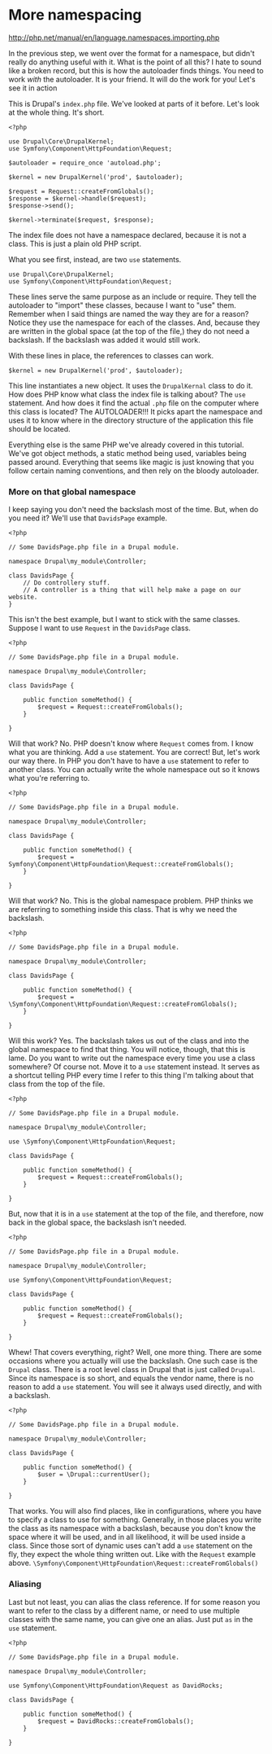 # More namespacing

http://php.net/manual/en/language.namespaces.importing.php

In the previous step, we went over the format for a namespace, but didn't really do anything useful 
with it. What is the point of all this? I hate to sound like a broken record, but this is how the autoloader 
finds things. You need to work _with_ the autoloader. It is your friend. It will do the work for you! Let's see it in 
action

This is Drupal's `index.php` file. We've looked at parts of it before. Let's look at the whole thing. It's short.

```$xslt
<?php
 
use Drupal\Core\DrupalKernel;
use Symfony\Component\HttpFoundation\Request;
 
$autoloader = require_once 'autoload.php';
 
$kernel = new DrupalKernel('prod', $autoloader);
 
$request = Request::createFromGlobals();
$response = $kernel->handle($request);
$response->send();
 
$kernel->terminate($request, $response);
```

The index file does not have a namespace declared, because it is not a class. This is just a plain old PHP script.

What you see first, instead, are two `use` statements.

```
use Drupal\Core\DrupalKernel;
use Symfony\Component\HttpFoundation\Request;
```

These lines serve the same purpose as an include or require. They tell the autoloader to "import" these classes, because 
I want to "use" them. Remember when I said things are named the way they are for a reason? Notice they use the 
namespace for each of the classes. And, because they are written in the global space (at the top of the file,) they do 
not need a backslash. If the backslash was added it would still work.

With these lines in place, the references to classes can work.

```$xslt
$kernel = new DrupalKernel('prod', $autoloader);
```

This line instantiates a new object. It uses the `DrupalKernal` class to do it. How does PHP know what class the index 
file is talking about? The `use` statement. And how does it find the actual `.php` file on the computer where this 
class is located? The AUTOLOADER!!! It picks apart the namespace and uses it to know where in the directory structure 
of the application this file should be located.

Everything else is the same PHP we've already covered in this tutorial. We've got object methods, a static method being 
used, variables being passed around. Everything that seems like magic is just knowing that you follow certain naming 
conventions, and then rely on the bloody autoloader.

### More on that global namespace

I keep saying you don't need the backslash most of the time. But, when do you need it? We'll use that `DavidsPage` example.

```$xslt
<?php
 
// Some DavidsPage.php file in a Drupal module.
 
namespace Drupal\my_module\Controller;
 
class DavidsPage {
    // Do controllery stuff.
    // A controller is a thing that will help make a page on our website.
}
```

This isn't the best example, but I want to stick with the same classes. Suppose I want to use `Request` in the 
`DavidsPage` class.

```$xslt
<?php
 
// Some DavidsPage.php file in a Drupal module.
 
namespace Drupal\my_module\Controller;
 
class DavidsPage {
 
    public function someMethod() {
        $request = Request::createFromGlobals();
    }
 
}
```

Will that work? No. PHP doesn't know where `Request` comes from. I know what you are thinking. Add a `use` statement. 
You are correct! But, let's work our way there. In PHP you don't have to have a `use` statement to refer to another 
class. You can actually write the whole namespace out so it knows what you're referring to.

```$xslt
<?php
 
// Some DavidsPage.php file in a Drupal module.
 
namespace Drupal\my_module\Controller;
 
class DavidsPage {
 
    public function someMethod() {
        $request = Symfony\Component\HttpFoundation\Request::createFromGlobals();
    }
 
}
```

Will that work? No. This is the global namespace problem. PHP thinks we are referring to something inside this class. 
That is why we need the backslash.

```$xslt
<?php
 
// Some DavidsPage.php file in a Drupal module.
 
namespace Drupal\my_module\Controller;
 
class DavidsPage {
 
    public function someMethod() {
        $request = \Symfony\Component\HttpFoundation\Request::createFromGlobals();
    }
 
}
```

Will this work? Yes. The backslash takes us out of the class and into the global namespace to find that thing. You will 
notice, though, that this is lame. Do you want to write out the namespace every time you use a class somewhere? Of 
course not. Move it to a `use` statement instead. It serves as a shortcut telling PHP every time I refer to this thing 
I'm talking about that class from the top of the file.

```$xslt
<?php
 
// Some DavidsPage.php file in a Drupal module.
 
namespace Drupal\my_module\Controller;
 
use \Symfony\Component\HttpFoundation\Request;
 
class DavidsPage {
 
    public function someMethod() {
        $request = Request::createFromGlobals();
    }
 
}
```

But, now that it is in a `use` statement at the top of the file, and therefore, now back in the global space, the 
backslash isn't needed.

```$xslt
<?php
 
// Some DavidsPage.php file in a Drupal module.
 
namespace Drupal\my_module\Controller;
 
use Symfony\Component\HttpFoundation\Request;
 
class DavidsPage {
 
    public function someMethod() {
        $request = Request::createFromGlobals();
    }
 
}
```

Whew! That covers everything, right? Well, one more thing. There are some occasions where you actually will use the 
backslash. One such case is the `Drupal` class. There is a root level class in Drupal that is just called `Drupal`. 
Since its namespace is so short, and equals the vendor name, there is no reason to add a `use` statement. You will see 
it always used directly, and with a backslash.

```$xslt
<?php
 
// Some DavidsPage.php file in a Drupal module.
 
namespace Drupal\my_module\Controller;
 
class DavidsPage {
 
    public function someMethod() {
        $user = \Drupal::currentUser();
    }
 
}
```

That works. You will also find places, like in configurations, where you have to specify a class to use for something. 
Generally, in those places you write the class as its namespace with a backslash, because you don't know the space where 
it will be used, and in all likelihood, it will be used inside a class. Since those sort of dynamic uses can't add a 
`use` statement on the fly, they expect the whole thing written out. Like with the `Request` example above. 
`\Symfony\Component\HttpFoundation\Request::createFromGlobals()`

### Aliasing

Last but not least, you can alias the class reference. If for some reason you want to refer to the class by a different 
name, or need to use multiple classes with the same name, you can give one an alias. Just put `as` in the `use` statement.

```$xslt
<?php
 
// Some DavidsPage.php file in a Drupal module.
 
namespace Drupal\my_module\Controller;
 
use Symfony\Component\HttpFoundation\Request as DavidRocks;
 
class DavidsPage {
 
    public function someMethod() {
        $request = DavidRocks::createFromGlobals();
    }
 
}